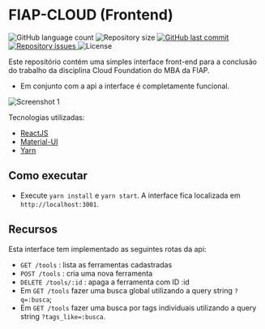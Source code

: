 # FIAP-CLOUD (Frontend)

<p align="left">
  <img alt="GitHub language count" src="https://img.shields.io/github/languages/count/Relirk/fiap-cloud">

  <img alt="Repository size" src="https://img.shields.io/github/repo-size/Relirk/fiap-cloud">
  
  <a href="https://github.com/Relirk/fiap-cloud/commits/master">
    <img alt="GitHub last commit" src="https://img.shields.io/github/last-commit/Relirk/fiap-cloud">
  </a>

  <a href="https://github.com/Relirk/fiap-cloud/issues">
    <img alt="Repository issues" src="https://img.shields.io/github/issues/Relirk/fiap-cloud">
  </a>

  <img alt="License" src="https://img.shields.io/badge/license-MIT-brightgreen">
</p>

Este repositório contém uma simples interface front-end para a conclusão do trabalho da disciplina Cloud Foundation do MBA da FIAP.

- Em conjunto com a api a interface é completamente funcional.

![Screenshot 1](fiap.png)

Tecnologias utilizadas:

- [ReactJS](https://reactjs.org/)
- [Material-UI](https://material-ui.com/)
- [Yarn](https://yarnpkg.com/)

## Como executar

- Execute `yarn install` e `yarn start`. A interface fica localizada em `http://localhost:3001`.

## Recursos

Esta interface tem implementado as seguintes rotas da api:

- `GET /tools` : lista as ferramentas cadastradas
- `POST /tools` : cria uma nova ferramenta
- `DELETE /tools/:id` : apaga a ferramenta com ID :id
- Em `GET /tools` fazer uma busca global utilizando a query string `?q=:busca`;
- Em `GET /tools` fazer uma busca por tags individuais utilizando a query string `?tags_like=:busca`.

